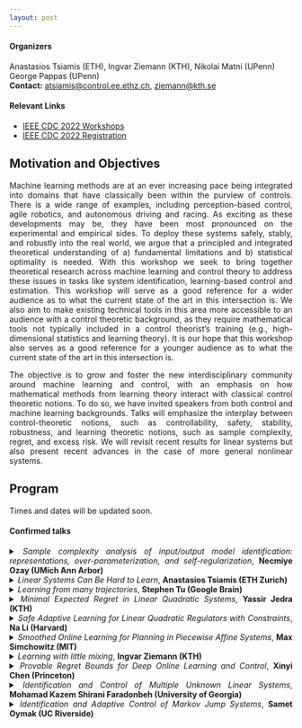 ```yaml
---
layout: post
---
```

#### Organizers 
Anastasios Tsiamis (ETH), Ingvar Ziemann (KTH), Nikolai Matni (UPenn) George Pappas (UPenn)\
**Contact:** [atsiamis@control.ee.ethz.ch](atsiamis@control.ee.ethz.ch), [ziemann@kth.se](ziemann@kth.se)

#### Relevant Links
- [IEEE CDC 2022 Workshops](https://cdc2022.ieeecss.org/workshop/)
- [IEEE CDC 2022 Registration](https://cdc2022.ieeecss.org/registration/)

## Motivation and Objectives

<div align="justify">Machine learning methods are at an ever increasing pace being integrated into domains that have classically been within the purview of controls. There is a wide range of examples, including perception-based control, agile robotics, and autonomous driving and racing. As exciting as these developments may be, they have been most pronounced on the experimental and empirical sides. To deploy these systems safely, stably, and robustly into the real world, we argue that a principled and integrated theoretical understanding of a) fundamental limitations and b) statistical optimality is needed. With this workshop we seek to bring together theoretical research across machine learning and control theory to address these issues in tasks like system identification, learning-based control and estimation. This workshop will serve as a good reference for a wider audience as to what the current state of the art in this intersection is. We also aim to make existing technical tools in this area more accessible to an audience with a control theoretic background, as they require mathematical tools not typically included in a control theorist’s training (e.g., high-dimensional statistics and learning theory). It is our hope that this workshop also serves as a good reference for a younger audience as to what the current state of the art in this intersection is. 

The objective is to grow and foster the new interdisciplinary community around machine learning and control, with an emphasis on how mathematical methods from learning theory interact with classical control theoretic notions. To do so, we have invited speakers from both control and machine learning backgrounds. Talks will emphasize the interplay between control-theoretic notions, such as controllability, safety, stability, robustness, and learning theoretic notions, such as sample complexity, regret, and excess risk. We will revisit recent results for linear systems but also present recent advances in the case of more general nonlinear systems.

## Program
Times and dates will be updated soon. 

#### Confirmed talks
<details>
  <summary> 
    <i>Sample complexity analysis of input/output model identification: representations, over-parameterization, and self-regularization</i>, <strong>Necmiye Ozay (UMich Ann Arbor)</strong> </summary>
  <br>
  
  **Abstract:** In this talk we will review recent results on learning linear dynamical systems from input/output data. There are many different representations for linear systems like state space models, autoregressive models, impulse response. We show, in all these different settings, the learning accuracy for the ordinary least squares (OLS) estimator scales with one over the square root of the sample size, matching the sample complexity results in the static linear estimation problems. We will also highlight how some of the classical asymptotic system identification results can be recovered as special cases of our analysis framework. As an example, we will illustrate why overparameterization in an autoregressive model with external inputs does not lead to overfitting thanks to OLS having a self-regularization type property, which allows automatic recovery of system orders.
  
  **Biography:** Necmiye Ozay received her B.S. degree from Bogazici University, Istanbul in 2004, her M.S. degree from the Pennsylvania State University, University Park in 2006 and her Ph.D. degree from Northeastern University, Boston in 2010, all in electrical engineering. She was a postdoctoral scholar at the California Institute of Technology, Pasadena between 2010 and 2013. She joined the University of Michigan, Ann Arbor in 2013, where she is currently an associate professor of Electrical Engineering and Computer Science. She is also a member of the Michigan Robotics Institute. Dr. Ozay’s research interests include hybrid dynamical systems, control, optimization and formal methods with applications in cyber-physical systems, system identification, verification \& validation, autonomy and dynamic data analysis. Her papers received several awards. She received the 1938E Award and a Henry Russel Award from the University of Michigan for her contributions to teaching and research, and five young investigator awards, including NSF CAREER. She is also a recipient of the 2021 Antonio Ruberti Young Researcher Prize from the IEEE Control Systems Society for her fundamental contributions to the control and identification of hybrid and cyber-physical systems.
</details>

<details>
  <summary> 
    <i>Linear Systems Can Be Hard to Learn</i>, <strong>Anastasios Tsiamis (ETH Zurich)</strong> </summary>
  <br>
  
  **Abstract:** In this talk, we will discuss the statistical difficulty of learning-based control and system identification in linear systems. We focus on three topics, the sample complexity of system identification, the sample complexity of stabilization, and the regret of the online Linear Quadratic Regulator (LQR). Prior results state that the statistical difficulty for such benchmarks scales polynomially with the system state dimension up to system-theoretic quantities. However, this does not reveal the whole picture. By utilizing minimax lower bounds, we prove that there exist non-trivial classes of systems for which learning complexity scales dramatically, i.e. exponentially, with the system dimension.
This situation arises in the case of underactuated systems, i.e. systems with fewer inputs than states. Such systems are structurally difficult to control and their
system theoretic quantities can scale exponentially with the system dimension dominating learning complexity. In other words, systems with ill-conditioned controllability structure are hard to learn. Conversely, under some additional structural assumptions, i.e. bounding systems away from uncontrollability, learning complexity can be at most exponential with the controllability index of the system, that is the degree of underactuation. Hence, systems with robust controllability structure are easy to learn.
This is joint work with Ingvar Ziemann, Nikolai Matni, Manfred Morari, and George Pappas.
  
  **Biography:**  Anastasios Tsiamis is currently a postdoctoral researcher in the Automatic Control Laboratory, at ETH Zurich. He received his Ph.D. degree in electrical and systems engineering from the University of Pennsylvania (UPenn), Philadelphia, in 2022, under the supervision of George Pappas. He received his Diploma degree in electrical and computer engineering from the National Technical University of Athens, Greece, in 2014. His research interests include statistical learning for control, risk-aware control and optimization, and networked control systems. Anastasios Tsiamis was a finalist for the IFAC Young Author Prize in IFAC 2017 World Congress and a finalist for the Best Student Paper Award in ACC 2019.
</details>

<details>
  <summary> 
    <i>Learning from many trajectories</i>, <strong>Stephen Tu (Google Brain)</strong> </summary>
  <br>
  
  **Abstract:** We initiate a study of supervised learning from many independent sequences ("trajectories") of non-independent covariates, reflecting tasks in sequence modeling, control, and reinforcement learning.  Conceptually, our multi-trajectory setup sits between two traditional settings in statistical learning theory: learning from independent examples and learning from a single auto-correlated sequence.  Our conditions for efficient learning generalize the former setting--trajectories must be non-degenerate in ways that extend standard requirements for independent examples. They do not require that trajectories be ergodic, long, nor strictly stable.
For linear least-squares regression, given $n$-dimensional examples produced by m trajectories, each of length $T$, we observe a notable change in statistical efficiency as the number of trajectories increases from a few (namely $m \leq n$) to many (namely $m\geq n$).  Specifically, we establish that the worst-case error rate for this problem is $n/(mT)$ whenever $m \geq n$.  Meanwhile, when $m \leq n$, we establish a (sharp) lower bound of $n^2/(m^2 T)$ on the worst-case error rate, realized by a simple, marginally unstable linear dynamical system.  A key upshot is that, in domains where trajectories regularly reset, the error rate eventually behaves as if all of the examples were independent altogether, drawn from their marginals.  As a corollary of our analysis, we also improve guarantees for the linear system identification problem. 
This is joint work with Roy Frostig and Mahdi Soltanolkotabi. 
  
  **Biography:**  Stephen Tu is a research scientist in the Google Brain robotics team in NYC. He obtained his PhD in EECS from UC Berkeley under the supervision of Ben Recht. Broadly speaking, his research is focused on understanding the statistical complexity of learning to control. 
</details>


<details>
  <summary> 
    <i>Minimal Expected Regret in Linear Quadratic Systems</i>, <strong>Yassir Jedra (KTH)</strong> </summary>
  <br>
  
  **Abstract:**   We consider the problem of online learning in Linear 
Quadratic Control systems whose state transition and state-action 
transition matrices A and B may be initially unknown. We devise an 
online learning algorithm and provide guarantees on its expected 
regret. The regret  scalings we obtain are minimal in the time horizon 
and input and output dimensions  and match existing lower bounds. Existing online algorithms proceed  in epochs of 
(typically exponentially) growing durations.  The control policy is fixed 
within each epoch, which considerably simplifies the analysis of the 
estimation error on A and B and hence of the regret. Our algorithm  departs 
from this design choice: it is a simple variant of certainty-equivalence 
regulators, where the estimates of A and B and the resulting control 
policy can be updated as frequently as we wish, possibly at every step. 
Quantifying the impact of such a constantly-varying control policy on 
the performance of these estimates and on the regret constitutes one 
of the technical challenges tackled in this paper.
  
  **Biography:**  Yassir Jedra received a B.Sc. degree in 2015 and 
a M.Sc. degree in mathematics and computer science 
in 2018 from ENSIMAG Ecole National Superieure 
d’Informatique et de Mathematiques Appliquees, Grenoble, 
France; and a M.Sc. degree in Applied and Computational
Mathematics in 2018, from KTH The Royal Institute of 
Technology, Stockholm, Sweden. He is currently a Ph.D. 
student within the Division of Decision and Control Systems 
at KTH.
</details>



<details>
  <summary> 
    <i>Safe Adaptive Learning for Linear Quadratic Regulators with Constraints</i>,  <strong>Na Li (Harvard)</strong></summary>
  <br>
  
  **Abstract:**   We consider single-trajectory adaptive/online learning for linear quadratic regulator (LQR)  with an unknown system  and  constraints on  the states and actions.  The major challenges are two-fold: 1) how to ensure safety without  restarting the system, and 2) how to mitigate the inherent tension among exploration, exploitation, and safety.  To tackle these challenges, we propose a single-trajectory learning-based control algorithm that guarantees safety with high probability. Safety is achieved by robust certainty equivalence and a  SafeTransit algorithm. Further, we provide a sublinear regret bound compared with the optimal safe linear policy.  When developing the regret bound, we also establish a novel estimation error bound for nonlinear policies, which can be interesting on its own.
Joint work with: Yingying Li, Tianpeng Zhang, Subhro Das, Jeff Shamma, and Na Li
  
  **Biography:**  Na Li is a Gordon McKay professor in Electrical Engineering and Applied Mathematics at Harvard University.  She received her B.S. degree in Mathematics from Zhejiang University in 2007 and Ph.D. degree in Control and Dynamical systems from California Institute of Technology in 2013. She was a postdoctoral associate at the Massachusetts Institute of Technology 2013-2014.  Her research lies in the control, learning, and optimization of networked systems, including theory development, algorithm design, and applications to cyber-physical societal systems. She received the NSF career award, AFSOR Young Investigator Award, ONR Young Investigator Award,  Donald P. Eckman Award, McDonald Mentoring Award, along with some other awards.
</details>

<details>
  <summary> 
    <i>Smoothed Online Learning for Planning in Piecewise Affine Systems</i>, <strong>Max Simchowitz (MIT) </strong></summary>
  <br>
  
  **Abstract:** Piecewise affine systems are a powerful tool for modeling and planning through possibly nonlinear dynamics. In this talk, we develop a theory of the statistical complexity of iterative replanning in piecewise affine systems. In order to separate the challenges of exploration from those of system identification, we consider a new notion of “planning regret”, which measures the cumulative error between a learner’s forecasted dynamics and those of the best-possible piecewise affine system in hindsight, over a sequence of K replanning episodes. Intuitively, a learner with low planning regret can accurately predict the trajectories of her chosen policies, even if she may not be able to certify the optimality of those policies.
We show that in the absence of further assumptions, planning regret can scale linearly in the time horizon, even when the separation between the two systems is a hyperplane. We then show that, when the dynamics have a small amount of stochastic noise, there is an algorithm which enjoys sublinear planning regret, and makes at most polynomially-many calls to an ERM oracle for piecewise affine regression. Our work uncovers new connections between system identification and smoothed online learning which we hope will prove useful as the learning-for-control community sets its sights beyond LTI system identification. 
This is joint work with Adam Block, Sasha Rakhlin, and Russ Tedrake at MIT. 
  
  **Biography:** Max Simchowitz is a postdoctoral researcher under Russ Tedrake in the Robot Locomotion group, part of CSAIL at MIT. He received his PhD in the EECS department at UC Berkeley under Michael I. Jordan and Benjamin Recht, generously supported by Open Philanthropy, NSF GRFP, and Berkeley Fellowships, and was fortunate enough to receive a ICML best paper award. His work focuses broadly on machine learning theory, with a recent focus on the plentiful intersections between statistical learning theory, online learning, non-convex optimization, and control theory. 
</details>



<details>
  <summary> 
    <i>Learning with little mixing</i>, <strong>Ingvar Ziemann (KTH)</strong> </summary>
  <br>
  
  **Abstract:** We study square loss in a realizable time-series framework with martingale difference noise. Our main result is a fast rate excess risk bound
which shows that whenever a
*trajectory hypercontractivity* condition holds,
the risk of the least-squares estimator on dependent data matches the 
iid rate order-wise after a burn-in time.
This is in stark contrast to existing results in learning from dependent data, where
the effective sample size is deflated by a factor of the mixing-time of the underlying process,
even after burn-in.
Furthermore, our results allow the covariate process to exhibit long range correlations,
and do not require geometric ergodicity.
We call this phenomenon *learning with little mixing*.
Several examples are presented for which this phenomenon occurs: 
bounded function classes for
which the $L^2$ and $L^{2+\epsilon}$ norms are equivalent, 
finite state irreducible and aperiodic Markov chains,
and a broad family of infinite dimensional function classes 
based on subsets of $\ell^2(\mathbb{N})$ ellipsoids.
The key technical development is in using trajectory hypercontractivity to show 
that empirical $L^2$ lower isometry holds with only a mild dependence on the mixing-time
of the data generating process.
This is joint work with Stephen Tu.   
  
  **Biography:** Ingvar Ziemann is a PhD student at KTH supervised by Henrik Sandberg. His work focuses on the statistical and information-theoretic aspects of learning-enabled control. Before starting his PhD studies he obtained two sets of Master's and Bachelor's degrees in Mathematics (SU/KTH) and in Economics and Finance (SSE).  
</details>


<details>
  <summary> 
    <i>Provable Regret Bounds for Deep Online Learning and Control</i>, <strong>Xinyi Chen (Princeton)</strong> </summary>
  <br>
  
  **Abstract:** The use of deep neural networks has been highly successful in reinforcement learning and control, although few theoretical guarantees for deep learning exist for these problems. There are two main challenges for deriving performance guarantees: a) control has state information and thus is inherently online and b) deep networks are non-convex predictors for which online learning cannot provide provable guarantees in general.
Building on the linearization technique for overparameterized neural networks, we derive provable regret bounds for efficient online learning with deep neural networks. First we define an expressivity notion that is suited for agnostic and online deep learning. We then show that over any sequence of convex loss functions, any low-regret algorithm can be adapted to optimize the parameters of a neural network such that it competes with the best net in hindsight.  As an application, we obtain provable bounds for online and episodic control with deep neural network controllers.  
  
  **Biography:** Xinyi Chen is a PhD candidate in the Department of Computer Science at Princeton University advised by Prof. Elad Hazan. She is also affiliated with Google AI. Previously, she obtained her undergraduate degree from Princeton in Mathematics, where she received the Middleton Miller Prize. She is a recipient of the NSF Graduate Research Fellowship and a participant of EECS Rising Stars at UC Berkeley. 
</details>

<details>
  <summary> 
    <i>Identification and Control of Multiple Unknown Linear Systems</i>, <strong>Mohamad Kazem Shirani Faradonbeh (University of Georgia)</strong> </summary>
  <br>
  
  **Abstract:** Identification of multiple related linear systems and joint adaptive control policies for them, are problems of interest that remain unexplored to date. We develop a joint estimator of the transition matrices of multiple systems that share common basis matrices and establish finite-time bounds that reflect the influence of trajectory lengths, dimension, number of systems, and the transition matrices. The results are general and showcase the gains from pooling data across systems, in comparison to individual system identifications. We also discuss joint adaptive stabilization algorithms for stabilizing all systems, using the data of unstable state trajectories. An effective algorithm will be presented that stabilizes the family of dynamical systems in a short time period.  
  
  **Biography:** Mohamad Kazem Shirani Faradonbeh is an assistant professor of Data Science in the Department of Statistics at the University of Georgia. During Fall 2020, he was a fellow of Theory of Reinforcement Learning program in Simons Institute for the Theory of Computing at the University of California - Berkeley. Before that, he was a postdoctoral research associate with the Informatics Institute and with the Department of Statistics at the University of Florida. He received PhD in statistics from the University of Michigan, Ann Arbor in 2017, and BSc in electrical engineering from Sharif University of Technology, Tehran, Iran, in 2012.  
</details>

<details>
  <summary> 
    <i>Identification and Adaptive Control of Markov Jump Systems</i>, <strong>Samet Oymak (UC Riverside)</strong> </summary>
  <br>
  
  **Abstract:** 
Learning how to effectively control unknown dynamical systems is crucial for intelligent autonomous systems. This task becomes a significant challenge when the underlying dynamics are changing with time. Motivated by this challenge, in this talk, we discuss the problem of controlling an unknown Markov jump linear system (MJS) to optimize a quadratic objective. By taking a model-based perspective, we follow an identification-based adaptive control strategy. We first provide a system identification algorithm to learn the dynamics in each mode as well as the Markov transition matrix, underlying the evolution of the mode switches, from a single trajectory, and establish associated statistical guarantees. We then propose an adaptive control scheme that performs system identification together with certainty equivalent control to adapt the controllers in an episodic fashion. Combining our sample complexity results with MJS perturbation results for certainty equivalent control, we show that when the episode lengths are appropriately chosen, the proposed adaptive control scheme achieves $O(\sqrt(T))$ regret, which can be improved to $O(polylog(T))$ with partial knowledge of the system. Finally, we provide a discussion of technical innovations to handle Markovian jumps and mean-square stability as well as insights into system theoretic quantities that affect learning accuracy and control performance.
  
  
  **Biography:** Samet Oymak is an assistant professor of Electrical and Computer Engineering at the University of California, Riverside. During his postdoc, he was at UC Berkeley as a Simons Fellow and a member of AMPLab. He obtained his bachelor's degree from Bilkent University in 2009 and PhD degree from Caltech in 2015. At Caltech, he received the Charles Wilts Prize for the best departmental thesis. At UCR, he received an NSF CAREER award as well as a Research Scholar award from Google.
[Website](https://intra.ece.ucr.edu/~oymak/) 
</details>


